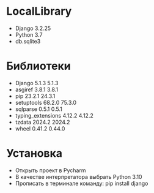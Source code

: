 # LocalLibrary
- Django	3.2.25
- Python 3.7
- db.sqlite3
# Библиотеки
- Django	5.1.3	5.1.3
- asgiref	3.8.1	3.8.1
- pip	23.2.1	24.3.1
- setuptools	68.2.0	75.3.0
- sqlparse	0.5.1	0.5.1
- typing_extensions	4.12.2	4.12.2
- tzdata	2024.2	2024.2
- wheel	0.41.2	0.44.0
# Установка
- Открыть проект в Pycharm
- В качестве интерпретатора выбрать Python 3.10
- Прописать в терминале команду: pip install django
